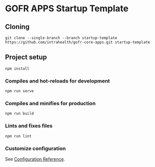 # GOFR APPS Startup Template

## Cloning
```
git clone --single-branch --branch startup-template https://github.com/intrahealth/gofr-core-apps.git startup-template
```
## Project setup
```
npm install
```

### Compiles and hot-reloads for development
```
npm run serve
```

### Compiles and minifies for production
```
npm run build
```

### Lints and fixes files
```
npm run lint
```

### Customize configuration
See [Configuration Reference](https://cli.vuejs.org/config/).
